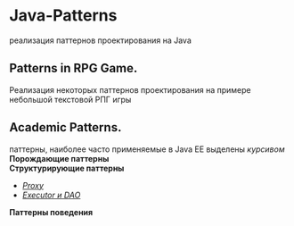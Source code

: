 # Java-Patterns
реализация паттернов проектирования на Java

## Patterns in RPG Game. 
Реализация некоторых паттернов проектирования на примере небольшой текстовой РПГ игры

## Academic Patterns.
паттерны, наиболее часто применяемые в Java EE выделены _курсивом_<br/>
**Порождающие паттерны**<br/>
**Структурирующие паттерны**<br/>
* [_Proxy_](src/main/java/structural_patterns/Proxy/readme.md "Паттерн Proxy")<br/>
* [_Executor и DAO_](src/main/java/structural_patterns/db_executor_dao/readme.md "Паттерны Executor и DAO")<br/>

**Паттерны поведения**<br/>
